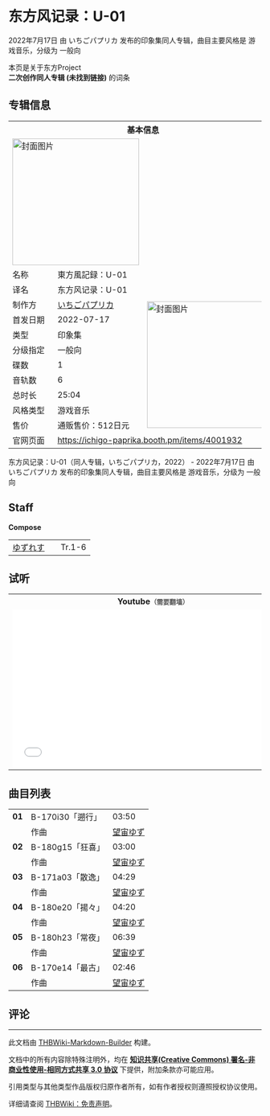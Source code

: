 # 东方风记录：U-01

<!-- source html: G:\repos\THBWiki-Markdown-Builder\THBWikiMarkdown\Temp\main\5\53\ns0%3A%E4%B8%9C%E6%96%B9%E9%A3%8E%E8%AE%B0%E5%BD%95%EF%BC%9AU-01.html -->

2022年7月17日 由 いちごパプリカ  发布的印象集同人专辑，曲目主要风格是 游戏音乐，分级为 一般向

本页是关于东方Project  
 **二次创作同人专辑 (未找到链接)** 的词条
## 专辑信息

<table><tbody><tr><th colspan="3">基本信息</th></tr><tr><td class="cover-artwork-mobile" colspan="2"><a href="./文件-东方风记录：U-01封面.jpg.md" class="image" title="封面图片"><img alt="封面图片" src="https://upload.thwiki.cc/thumb/5/54/%E4%B8%9C%E6%96%B9%E9%A3%8E%E8%AE%B0%E5%BD%95%EF%BC%9AU-01%E5%B0%81%E9%9D%A2.jpg/252px-%E4%B8%9C%E6%96%B9%E9%A3%8E%E8%AE%B0%E5%BD%95%EF%BC%9AU-01%E5%B0%81%E9%9D%A2.jpg" decoding="async" loading="lazy" width="252" height="252" srcset="https://upload.thwiki.cc/thumb/5/54/%E4%B8%9C%E6%96%B9%E9%A3%8E%E8%AE%B0%E5%BD%95%EF%BC%9AU-01%E5%B0%81%E9%9D%A2.jpg/378px-%E4%B8%9C%E6%96%B9%E9%A3%8E%E8%AE%B0%E5%BD%95%EF%BC%9AU-01%E5%B0%81%E9%9D%A2.jpg 1.5x, https://upload.thwiki.cc/thumb/5/54/%E4%B8%9C%E6%96%B9%E9%A3%8E%E8%AE%B0%E5%BD%95%EF%BC%9AU-01%E5%B0%81%E9%9D%A2.jpg/504px-%E4%B8%9C%E6%96%B9%E9%A3%8E%E8%AE%B0%E5%BD%95%EF%BC%9AU-01%E5%B0%81%E9%9D%A2.jpg 2x" data-file-width="750" data-file-height="750"></a></td>
</tr><tr><td class="label">名称</td><td colspan="2"> 東方風記録：U-01 </td></tr><tr><td class="label">译名</td><td colspan="2"> 东方风记录：U-01 </td></tr><tr><td class="label">制作方</td><td><a href="./いちごパプリカ.md" title="いちごパプリカ">いちごパプリカ</a></td><td class="cover-artwork" rowspan="9" style="min-width:252px;"><a href="./文件-东方风记录：U-01封面.jpg.md" class="image" title="封面图片"><img alt="封面图片" src="https://upload.thwiki.cc/thumb/5/54/%E4%B8%9C%E6%96%B9%E9%A3%8E%E8%AE%B0%E5%BD%95%EF%BC%9AU-01%E5%B0%81%E9%9D%A2.jpg/252px-%E4%B8%9C%E6%96%B9%E9%A3%8E%E8%AE%B0%E5%BD%95%EF%BC%9AU-01%E5%B0%81%E9%9D%A2.jpg" decoding="async" loading="lazy" width="252" height="252" srcset="https://upload.thwiki.cc/thumb/5/54/%E4%B8%9C%E6%96%B9%E9%A3%8E%E8%AE%B0%E5%BD%95%EF%BC%9AU-01%E5%B0%81%E9%9D%A2.jpg/378px-%E4%B8%9C%E6%96%B9%E9%A3%8E%E8%AE%B0%E5%BD%95%EF%BC%9AU-01%E5%B0%81%E9%9D%A2.jpg 1.5x, https://upload.thwiki.cc/thumb/5/54/%E4%B8%9C%E6%96%B9%E9%A3%8E%E8%AE%B0%E5%BD%95%EF%BC%9AU-01%E5%B0%81%E9%9D%A2.jpg/504px-%E4%B8%9C%E6%96%B9%E9%A3%8E%E8%AE%B0%E5%BD%95%EF%BC%9AU-01%E5%B0%81%E9%9D%A2.jpg 2x" data-file-width="750" data-file-height="750"></a></td>
</tr><tr><td class="label">首发日期</td><td>2022-07-17</td></tr><tr><td class="label">类型</td><td>印象集</td></tr><tr><td class="label">分级指定</td><td>一般向</td></tr><tr><td class="label">碟数</td><td>1</td></tr><tr><td class="label">音轨数</td><td>6</td></tr><tr><td class="label">总时长</td><td>25:04</td></tr><tr><td class="label">风格类型</td><td>游戏音乐</td></tr><tr><td class="label">售价</td><td>通贩售价：512日元</td></tr>
<tr><td class="label">官网页面</td><td colspan="2"><a rel="nofollow" class="external free" href="https://ichigo-paprika.booth.pm/items/4001932">https://ichigo-paprika.booth.pm/items/4001932</a></td></tr></tbody></table>

东方风记录：U-01（同人专辑，いちごパプリカ，2022） - 2022年7月17日 由 いちごパプリカ  发布的印象集同人专辑，曲目主要风格是 游戏音乐，分级为 一般向
## Staff
  
 **Compose**   

<table><tbody><tr><td><a href="./ゆずれす.md" title="ゆずれす">ゆずれす</a></td><td></td><td>Tr.1-6</td></tr></tbody></table>


## 试听

<table>

<tbody><tr>
<th>Youtube<span style="font-family: sans-serif; cursor: default; color:#555; font-size: 0.8em; bottom: 0.1em; font-weight: bold;" title="连接到需要翻墙网页">（需要翻墙）</span>
</th></tr>
<tr>
<td><iframe width="560" height="315" src="//www.youtube-nocookie.com/embed/LOEPm2J20f4?" frameborder="0" allowfullscreen=""></iframe>
</td></tr></tbody></table>


## 曲目列表

<table><tbody><tr><td id="1" class="infoYL"><b>01</b></td><td id="B-170i30「遡行」" colspan="2" class="title">B-170i30「遡行」<span class="thcsearchlinks"><a rel="nofollow" class="external text" href="https://cd.thwiki.cc?arrange=望宙ゆず&amp;fromwiki=东方风记录：U-01"><span title="搜索相似同人曲"></span></a></span></td><td class="time">03:50</td></tr><tr><td class="left"></td><td class="label">作曲</td><td class="text" colspan="2"><a href="/%E6%9C%9B%E5%AE%99%E3%82%86%E3%81%9A" class="mw-redirect" title="望宙ゆず">望宙ゆず</a><span class="thcsearchlinks"><a rel="nofollow" class="external text" href="https://cd.thwiki.cc?arrange=，望宙ゆず&amp;fromwiki=东方风记录：U-01"><span></span></a></span></td></tr>
<tr><td id="2" class="infoYL"><b>02</b></td><td id="B-180g15「狂喜」" colspan="2" class="title">B-180g15「狂喜」<span class="thcsearchlinks"><a rel="nofollow" class="external text" href="https://cd.thwiki.cc?arrange=望宙ゆず&amp;fromwiki=东方风记录：U-01"><span title="搜索相似同人曲"></span></a></span></td><td class="time">03:00</td></tr><tr><td class="left"></td><td class="label">作曲</td><td class="text" colspan="2"><a href="/%E6%9C%9B%E5%AE%99%E3%82%86%E3%81%9A" class="mw-redirect" title="望宙ゆず">望宙ゆず</a><span class="thcsearchlinks"><a rel="nofollow" class="external text" href="https://cd.thwiki.cc?arrange=，望宙ゆず&amp;fromwiki=东方风记录：U-01"><span></span></a></span></td></tr>
<tr><td id="3" class="infoYL"><b>03</b></td><td id="B-171a03「散逸」" colspan="2" class="title">B-171a03「散逸」<span class="thcsearchlinks"><a rel="nofollow" class="external text" href="https://cd.thwiki.cc?arrange=望宙ゆず&amp;fromwiki=东方风记录：U-01"><span title="搜索相似同人曲"></span></a></span></td><td class="time">04:29</td></tr><tr><td class="left"></td><td class="label">作曲</td><td class="text" colspan="2"><a href="/%E6%9C%9B%E5%AE%99%E3%82%86%E3%81%9A" class="mw-redirect" title="望宙ゆず">望宙ゆず</a><span class="thcsearchlinks"><a rel="nofollow" class="external text" href="https://cd.thwiki.cc?arrange=，望宙ゆず&amp;fromwiki=东方风记录：U-01"><span></span></a></span></td></tr>
<tr><td id="4" class="infoYL"><b>04</b></td><td id="B-180e20「揚々」" colspan="2" class="title">B-180e20「揚々」<span class="thcsearchlinks"><a rel="nofollow" class="external text" href="https://cd.thwiki.cc?arrange=望宙ゆず&amp;fromwiki=东方风记录：U-01"><span title="搜索相似同人曲"></span></a></span></td><td class="time">04:20</td></tr><tr><td class="left"></td><td class="label">作曲</td><td class="text" colspan="2"><a href="/%E6%9C%9B%E5%AE%99%E3%82%86%E3%81%9A" class="mw-redirect" title="望宙ゆず">望宙ゆず</a><span class="thcsearchlinks"><a rel="nofollow" class="external text" href="https://cd.thwiki.cc?arrange=，望宙ゆず&amp;fromwiki=东方风记录：U-01"><span></span></a></span></td></tr>
<tr><td id="5" class="infoYL"><b>05</b></td><td id="B-180h23「常夜」" colspan="2" class="title">B-180h23「常夜」<span class="thcsearchlinks"><a rel="nofollow" class="external text" href="https://cd.thwiki.cc?arrange=望宙ゆず&amp;fromwiki=东方风记录：U-01"><span title="搜索相似同人曲"></span></a></span></td><td class="time">06:39</td></tr><tr><td class="left"></td><td class="label">作曲</td><td class="text" colspan="2"><a href="/%E6%9C%9B%E5%AE%99%E3%82%86%E3%81%9A" class="mw-redirect" title="望宙ゆず">望宙ゆず</a><span class="thcsearchlinks"><a rel="nofollow" class="external text" href="https://cd.thwiki.cc?arrange=，望宙ゆず&amp;fromwiki=东方风记录：U-01"><span></span></a></span></td></tr>
<tr><td id="6" class="infoYL"><b>06</b></td><td id="B-170e14「最古」" colspan="2" class="title">B-170e14「最古」<span class="thcsearchlinks"><a rel="nofollow" class="external text" href="https://cd.thwiki.cc?arrange=望宙ゆず&amp;fromwiki=东方风记录：U-01"><span title="搜索相似同人曲"></span></a></span></td><td class="time">02:46</td></tr><tr><td class="left"></td><td class="label">作曲</td><td class="text" colspan="2"><a href="/%E6%9C%9B%E5%AE%99%E3%82%86%E3%81%9A" class="mw-redirect" title="望宙ゆず">望宙ゆず</a><span class="thcsearchlinks"><a rel="nofollow" class="external text" href="https://cd.thwiki.cc?arrange=，望宙ゆず&amp;fromwiki=东方风记录：U-01"><span></span></a></span></td></tr></tbody></table>


## 评论




---

此文档由 [THBWiki-Markdown-Builder](https://github.com/Delsin-Yu/THBWiki-Markdown-Builder) 构建。

文档中的所有内容除特殊注明外，均在 [**知识共享(Creative Commons) 署名-非商业性使用-相同方式共享 3.0 协议**](https://creativecommons.org/licenses/by-sa/3.0/deed.zh-hans) 下提供，附加条款亦可能应用。

引用类型与其他类型作品版权归原作者所有，如有作者授权则遵照授权协议使用。

详细请查阅 [THBWiki：免责声明](https://thbwiki.cc/THBWiki:%E5%85%8D%E8%B4%A3%E5%A3%B0%E6%98%8E)。

